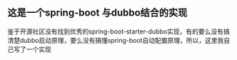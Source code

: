 ## 这是一个spring-boot 与dubbo结合的实现

鉴于开源社区没有找到优秀的spring-boot-starter-dubbo实现，有的要么没有搞清楚dubbo启动原理，要么没有搞懂spring-boot自动配置原理，所以，这里我自己写了一个实现